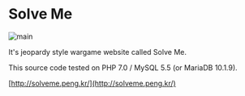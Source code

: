 # Solve Me

![main](https://i.imgur.com/u5LwdYl.png)

It's jeopardy style wargame website called Solve Me.

This source code tested on PHP 7.0 / MySQL 5.5 (or MariaDB 10.1.9).

[http://solveme.peng.kr/](http://solveme.peng.kr/)
